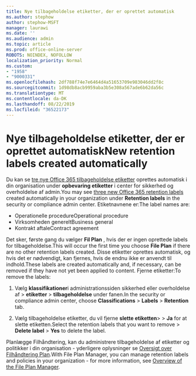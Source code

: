```yaml
---
title: Nye tilbageholdelse etiketter, der er oprettet automatisk
ms.author: stephow
author: stephow-MSFT
manager: laurawi
ms.date: ''
ms.audience: admin
ms.topic: article
ms.prod: office-online-server
ROBOTS: NOINDEX, NOFOLLOW
localization_priority: Normal
ms.custom:
- "1958"
- "9000331"
ms.openlocfilehash: 2df788f74e7e6464d4a51653709e983046dd2f8c
ms.sourcegitcommit: 1d98db8acb9959aba3b5e308a567ade6b62da56c
ms.translationtype: MT
ms.contentlocale: da-DK
ms.lasthandoff: 08/22/2019
ms.locfileid: "36522173"
---
```

# <a name="new-retention-labels-created-automatically"></a><span data-ttu-id="ddb47-102">Nye tilbageholdelse etiketter, der er oprettet automatisk</span><span class="sxs-lookup"><span data-stu-id="ddb47-102">New retention labels created automatically</span></span>

<span data-ttu-id="ddb47-103">Du kan se [tre nye Office 365 tilbageholdelse etiketter](https://docs.microsoft.com/office365/securitycompliance/file-plan-manager#default-retention-labels-and-label-policy) oprettes automatisk i din organisation under **opbevaring etiketter** i center for sikkerhed og overholdelse af admin.</span><span class="sxs-lookup"><span data-stu-id="ddb47-103">You may see [three new Office 365 retention labels](https://docs.microsoft.com/office365/securitycompliance/file-plan-manager#default-retention-labels-and-label-policy) created automatically in your organization under **Retention labels** in the security or compliance admin center.</span></span> <span data-ttu-id="ddb47-104">Etiketnavnene er:</span><span class="sxs-lookup"><span data-stu-id="ddb47-104">The label names are:</span></span>

- <span data-ttu-id="ddb47-105">Operationelle procedure</span><span class="sxs-lookup"><span data-stu-id="ddb47-105">Operational procedure</span></span>
- <span data-ttu-id="ddb47-106">Virksomheden generelt</span><span class="sxs-lookup"><span data-stu-id="ddb47-106">Business general</span></span>
- <span data-ttu-id="ddb47-107">Kontrakt aftale</span><span class="sxs-lookup"><span data-stu-id="ddb47-107">Contract agreement</span></span>

<span data-ttu-id="ddb47-108">Det sker, første gang du vælger **Fil Plan** , hvis der er ingen oprettede labels for tilbageholdelse.</span><span class="sxs-lookup"><span data-stu-id="ddb47-108">This will occur the first time you choose **File Plan** if there are no other retention labels created.</span></span> <span data-ttu-id="ddb47-109">Disse etiketter oprettes automatisk, og hvis det er nødvendigt, kan fjernes, hvis de endnu ikke er anvendt til indhold.</span><span class="sxs-lookup"><span data-stu-id="ddb47-109">These labels are created automatically and, if necessary, can be removed if they have not yet been applied to content.</span></span> <span data-ttu-id="ddb47-110">Fjerne etiketter:</span><span class="sxs-lookup"><span data-stu-id="ddb47-110">To remove the labels:</span></span>

1. <span data-ttu-id="ddb47-111">Vælg **klassifikationer**i administrationssiden sikkerhed eller overholdelse af > **etiketter** > **tilbageholdelse** under fanen.</span><span class="sxs-lookup"><span data-stu-id="ddb47-111">In the security or compliance admin center, choose **Classifications** > **Labels** > **Retention** tab.</span></span>

1. <span data-ttu-id="ddb47-112">Vælg tilbageholdelse etiketter, du vil fjerne **slette etiketten**> > **Ja** for at slette etiketten.</span><span class="sxs-lookup"><span data-stu-id="ddb47-112">Select the retention labels that you want to remove > **Delete label** > **Yes** to delete the label.</span></span>

<span data-ttu-id="ddb47-113">Planlægge Filhåndtering, kan du administrere tilbageholdelse af etiketter og politikker i din organisation - yderligere oplysninger se [Oversigt over Filhåndtering Plan](https://docs.microsoft.com/office365/securitycompliance/file-plan-manager).</span><span class="sxs-lookup"><span data-stu-id="ddb47-113">With File Plan Manager, you can manage retention labels and policies in your organization - for more information, see [Overview of the File Plan Manager](https://docs.microsoft.com/office365/securitycompliance/file-plan-manager).</span></span>